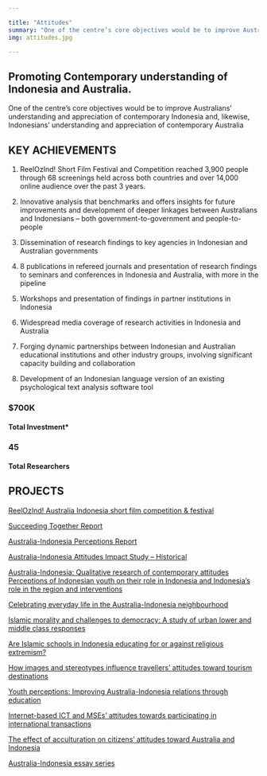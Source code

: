 ```yaml
---

title: "Attitudes"
summary: "One of the centre’s core objectives would be to improve Australians’ understanding and appreciation of contemporary Indonesia and, likewise, Indonesians’ understanding and appreciation of contemporary Australia"
img: attitudes.jpg

---
```


<div id="top-target"></div>

## Promoting Contemporary understanding of Indonesia and Australia.

One of the centre’s core objectives would be to improve Australians’ understanding and appreciation of contemporary Indonesia and, likewise, Indonesians’ understanding and appreciation of contemporary Australia 

## KEY ACHIEVEMENTS 
1. ReelOzInd! Short Film Festival and Competition reached 3,900 people through 68 screenings held across both countries and over 14,000 online audience over the past 3 years. 

1. Innovative analysis that benchmarks and offers insights for future improvements and development of deeper linkages between Australians and Indonesians – both government-to-government and people-to-people 
1. Dissemination of research findings to key agencies in Indonesian and Australian governments 
1. 8 publications in refereed journals and presentation of research findings to seminars and conferences in Indonesia and Australia, with more in the pipeline 
1. Workshops and presentation of findings in partner institutions in Indonesia 
1. Widespread media coverage of research activities in Indonesia and Australia 
1. Forging dynamic partnerships between Indonesian and Australian educational institutions and other industry groups, involving significant capacity building and collaboration 
1. Development of an Indonesian language version of an existing psychological text analysis software tool 

### $700K
#### Total Investment*

### 45
#### Total Researchers

<div id="bot-target"></div>

## PROJECTS

[ReelOzInd! Australia Indonesia short film competition & festival](#)

[Succeeding Together Report](#)

[Australia-Indonesia Perceptions Report](#)

[Australia-Indonesia Attitudes Impact Study – Historical](#)

[Australia-Indonesia: Qualitative research of contemporary attitudes Perceptions of Indonesian youth on their role in Indonesia and Indonesia’s role in the region and interventions](#)

[Celebrating everyday life in the Australia-Indonesia neighbourhood](#)

[Islamic morality and challenges to democracy: A study of urban lower and middle class responses](#)

[Are Islamic schools in Indonesia educating for or against religious extremism?](#)

[How images and stereotypes influence travellers’ attitudes toward tourism destinations](#)

[Youth perceptions: Improving Australia-Indonesia relations through education](#)

[Internet-based ICT and MSEs’ attitudes towards participating in international transactions](#)

[The effect of acculturation on citizens’ attitudes toward Australia and Indonesia](#)

[Australia-Indonesia essay series](#)

